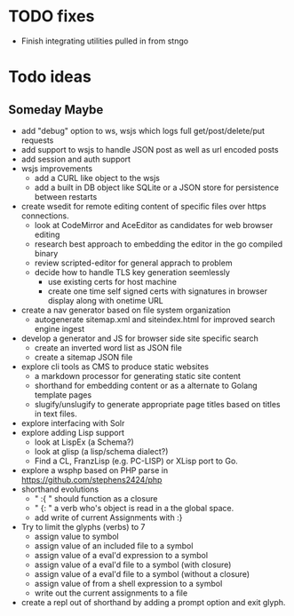 
# TODO fixes

+ Finish integrating utilities pulled in from stngo

# Todo ideas


## Someday Maybe

+ add "debug" option to ws, wsjs which logs full get/post/delete/put requests
+ add support to wsjs to handle JSON post as well as url encoded posts
+ add session and auth support
+ wsjs improvements 
    + add a CURL like object to the wsjs
    + add a built in DB object like SQLite or a JSON store for persistence between restarts
+ create wsedit for remote editing content of specific files over https connections.
    + look at CodeMirror and AceEditor as candidates for web browser editing
    + research best approach to embedding the editor in the go compiled binary
    + review scripted-editor for general apprach to problem
    + decide how to handle TLS key generation seemlessly
        + use existing certs for host machine
        + create one time self signed certs with signatures in browser display along with onetime URL
+ create a nav generator based on file system organization
    + autogenerate sitemap.xml and siteindex.html for improved search engine ingest
+ develop a generator and JS for browser side site specific search
    + create an inverted word list as JSON file
    + create a sitemap JSON file
+ explore cli tools as CMS to produce static websites
    + a markdown processor for generating static site content
    + shorthand for embedding content or as a alternate to Golang template pages
    + slugify/unslugify to generate appropriate page titles based on titles in text files.
+ explore interfacing with Solr
+ explore adding Lisp support
    + look at LispEx (a Schema?)
    + look at glisp (a lisp/schema dialect?)
    + Find a CL, FranzLisp (e.g. PC-LISP) or XLisp port to Go.
+ explore a wsphp based on PHP parse in https://github.com/stephens2424/php
+ shorthand evolutions
    + " :{ " should function as a closure
    + " {: " a verb who's object is read in a the global space.
    + add write of current Assignments with :}
+ Try to limit the glyphs (verbs) to 7
    + assign value to symbol
    + assign value of an included file to a symbol
    + assign value of a eval'd expression to a symbol
    + assign value of a eval'd file to a symbol (with closure)
    + assign value of a eval'd file to a symbol (without a closure)
    + assign value of from a shell expression to a symbol
    + write out the current assignments to a file
+ create a repl out of shorthand by adding a prompt option and exit glyph.

